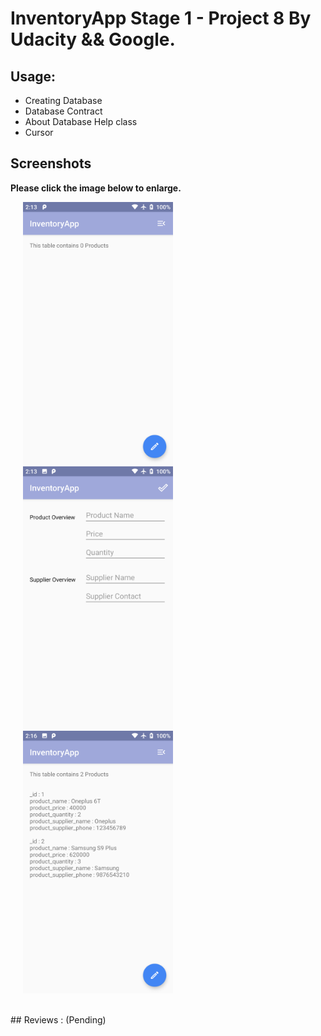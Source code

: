 # InventoryApp Stage 1 - Project 8 By Udacity && Google.

## Usage:

* Creating Database
* Database Contract
* About Database Help class
* Cursor


## Screenshots

**Please click the image below to enlarge.**


<img src="https://github.com/mohancm/InventoryApp1/blob/master/screenshots/Screenshot_InventoryApp_20181121-021331.png" height="420" width="240" hspace="20"><img src="https://github.com/mohancm/InventoryApp1/blob/master/screenshots/Screenshot_InventoryApp_20181121-021337.png" height="420" width="240" hspace="20"><img src="https://github.com/mohancm/InventoryApp1/blob/master/screenshots/Screenshot_InventoryApp_20181121-021656.png" height="420" width="240" hspace="20">

<br>
## Reviews : (Pending)